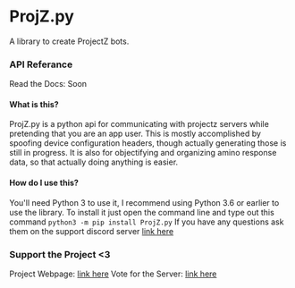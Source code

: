 # ProjZ.py
A library to create ProjectZ bots.

### API Referance
Read the Docs: Soon

#### What is this?
ProjZ.py is a python api for communicating with projectz servers while pretending that you are an app user. This is mostly accomplished by spoofing device configuration headers, though actually generating those is still in progress. It is also for objectifying and organizing amino response data, so that actually doing anything is easier.

#### How do I use this?
You'll need Python 3 to use it, I recommend using Python 3.6 or earlier to use the library.
To install it just open the command line and type out this command `python3 -m pip install ProjZ.py`
If you have any questions ask them on the support discord server [link here](https://discord.gg/P8xkG9k)

### Support the Project <3
Project Webpage: [link here](https://dlisti.glitch.me/servers/715911730550800514)
Vote for the Server: [link here](https://dlisti.glitch.me/servers/715911730550800514/vote)